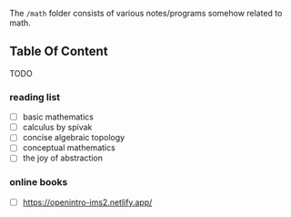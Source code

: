 The `/math` folder consists of various notes/programs somehow related to math.

## Table Of Content

TODO

### reading list

- [ ] basic mathematics
- [ ] calculus by spivak
- [ ] concise algebraic topology
- [ ] conceptual mathematics
- [ ] the joy of abstraction

### online books

- [ ] https://openintro-ims2.netlify.app/
